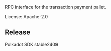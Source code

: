 RPC interface for the transaction payment pallet.

License: Apache-2.0


## Release

Polkadot SDK stable2409
